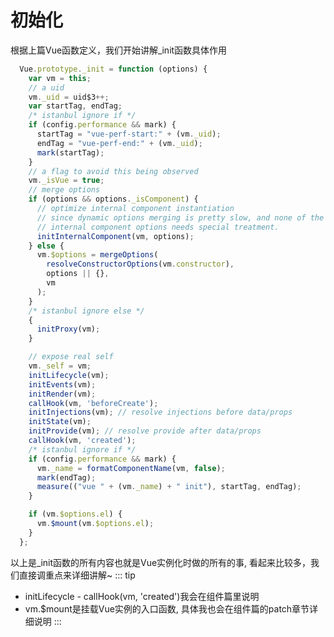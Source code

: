 # 初始化
根据上篇Vue函数定义，我们开始讲解_init函数具体作用
```js
  Vue.prototype._init = function (options) {
    var vm = this;
    // a uid
    vm._uid = uid$3++;
    var startTag, endTag;
    /* istanbul ignore if */
    if (config.performance && mark) {
      startTag = "vue-perf-start:" + (vm._uid);
      endTag = "vue-perf-end:" + (vm._uid);
      mark(startTag);
    }
    // a flag to avoid this being observed
    vm._isVue = true;
    // merge options
    if (options && options._isComponent) {
      // optimize internal component instantiation
      // since dynamic options merging is pretty slow, and none of the
      // internal component options needs special treatment.
      initInternalComponent(vm, options);
    } else {
      vm.$options = mergeOptions(
        resolveConstructorOptions(vm.constructor),
        options || {},
        vm
      );
    }
    /* istanbul ignore else */
    {
      initProxy(vm);
    }

    // expose real self
    vm._self = vm;
    initLifecycle(vm);
    initEvents(vm);
    initRender(vm);
    callHook(vm, 'beforeCreate');
    initInjections(vm); // resolve injections before data/props
    initState(vm);
    initProvide(vm); // resolve provide after data/props
    callHook(vm, 'created');
    /* istanbul ignore if */
    if (config.performance && mark) {
      vm._name = formatComponentName(vm, false);
      mark(endTag);
      measure(("vue " + (vm._name) + " init"), startTag, endTag);
    }

    if (vm.$options.el) {
      vm.$mount(vm.$options.el);
    }
  };
```
以上是_init函数的所有内容也就是Vue实例化时做的所有的事, 看起来比较多，我们直接调重点来详细讲解~
::: tip
  - <font-bold>initLifecycle - callHook(vm, 'created')</font-bold>我会在组件篇里说明
  - <font-bold>vm.$mount是挂载Vue实例的入口函数</font-bold>, 具体我也会在组件篇的patch章节详细说明
:::

<wx/>